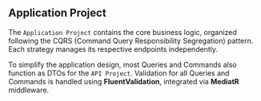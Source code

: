 ﻿## Application Project

The ``Application Project`` contains the core business logic, organized following the CQRS (Command Query Responsibility
Segregation) pattern. Each strategy manages its respective endpoints independently.

To simplify the application design, most Queries and Commands also function as DTOs for the `API Project`. Validation
for
all Queries and Commands is handled using **FluentValidation**, integrated via **MediatR** middleware.

